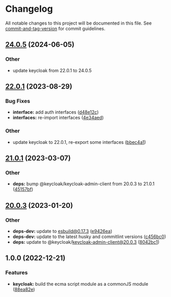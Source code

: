 # Changelog

All notable changes to this project will be documented in this file. See [commit-and-tag-version](https://github.com/absolute-version/commit-and-tag-version) for commit guidelines.

## [24.0.5](https://github.com//s3pweb/keycloak-admin-client-cjs/compare/v22.0.1...v24.0.5) (2024-06-05)

### Other

* update keycloak from 22.0.1 to 24.0.5

## [22.0.1](https://github.com//s3pweb/keycloak-admin-client-cjs/compare/v21.0.1...v22.0.1) (2023-08-29)

### Bug Fixes

* **interface:** add auth interfaces ([d48e12c](https://github.com//s3pweb/keycloak-admin-client-cjs/commit/d48e12cf41abad1821fa6044951b1f45110a00ca))
* **interfaces:** re-import interfaces ([4e34aed](https://github.com//s3pweb/keycloak-admin-client-cjs/commit/4e34aed6691c67c3e18c4e4877e086b777ee9ea9))


### Other

* update keycloak to 22.0.1, re-export some interfaces ([bbec4a1](https://github.com//s3pweb/keycloak-admin-client-cjs/commit/bbec4a12a71d91661331fa1007a8f69f676246bb))

## [21.0.1](https://github.com//s3pweb/keycloak-admin-client-cjs/compare/v20.0.3...v21.0.1) (2023-03-07)


### Other

* **deps:** bump @keycloak/keycloak-admin-client from 20.0.3 to 21.0.1 ([45157bf](https://github.com//s3pweb/keycloak-admin-client-cjs/commit/45157bfd49abbb56a220135161873d558ed2bf84))

## [20.0.3](https://github.com//s3pweb/keycloak-admin-client-cjs/compare/v1.0.0...v20.0.3) (2023-01-20)


### Other

* **deps-dev:** update to esbuild@0.17.3 ([e9426ea](https://github.com//s3pweb/keycloak-admin-client-cjs/commit/e9426eae9928b80743b0cdd04c567f9e35e51b44))
* **deps-dev:** update to the latest husky and commitlint versions ([c456bc0](https://github.com//s3pweb/keycloak-admin-client-cjs/commit/c456bc02ab6b85242667ccb8e5e4706b41819090))
* **deps:** update to @keycloak/keycloak-admin-client@20.0.3 ([8042bc1](https://github.com//s3pweb/keycloak-admin-client-cjs/commit/8042bc157a4952bb64a018e9f90d1e8b379f4051))

## 1.0.0 (2022-12-21)


### Features

* **keycloak:** build the ecma script module as a commonJS module ([88ea82e](https://github.com//s3pweb/keycloak-admin-client-cjs/commit/88ea82efb9f018177e4c1f9b97a8e8c28b2f13cf))
